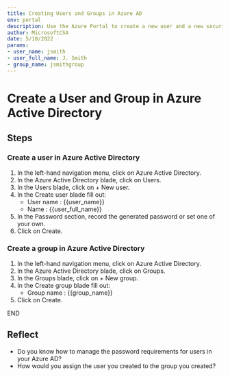 ```yaml
---
title: Creating Users and Groups in Azure AD
env: portal
description: Use the Azure Portal to create a new user and a new security group in Azure Active Directory.
author: MicrosoftCSA
date: 5/10/2022
params:
- user_name: jsmith
- user_full_name: J. Smith
- group_name: jsmithgroup
---
```


# Create a User and Group in Azure Active Directory

## Steps

### Create a user in Azure Active Directory

1. In the left-hand navigation menu, click on Azure Active Directory.
2. In the Azure Active Directory blade, click on Users.
3. In the Users blade, click on + New user.
4. In the Create user blade fill out:
   - User name : {{user_name}}
   - Name : {{user_full_name}}
5. In the Password section, record the generated password or set one of your own.
6. Click on Create.

### Create a group in Azure Active Directory

1. In the left-hand navigation menu, click on Azure Active Directory.
2. In the Azure Active Directory blade, click on Groups.
3. In the Groups blade, click on + New group.
4. In the Create group blade fill out:
   - Group name : {{group_name}}
5. Click on Create.

END

## Reflect

- Do you know how to manage the password requirements for users in your Azure AD?
- How would you assign the user you created to the group you created?
